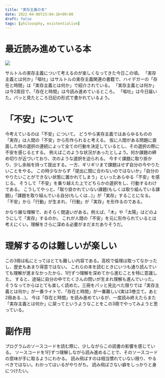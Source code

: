```yaml
---
title: "実存主義の本"
date: 2022-04-06T23:04:16+09:00
draft: false
tags: [philosophy, existentialism]
---
```


# 最近読み進めている本

![](img/existentialism_books.jpg)

サルトルの実存主義について考えるのが楽しくなってきた今日この頃。
「実存主義とは何か」「嘔吐」はサルトルの実存主義関連の書籍で、ハイデガーの「存在と時間」は「実存主義とは何か」で紹介されている。
「実存主義とは何か」は今2周目で、「存在と時間」は今読み進めているところ。
「嘔吐」は今日届いた。パッと見たところ日記の形式で書かれているよう。

# 「不安」について

今考えているのは「不安」について。
どうやら実存主義ではあらゆるものの「実存」は人間の「不安」から形作られると考える。
仮に人間がある問題に直面した時の選択の連続によって全ての行動を決定しているとし、その選択の際に不安を感じるとする。
例えばこのような状況があったとしよう。何か課題の締め切りが近づいており、次のような選択を迫られる。
今すぐ課題に取り掛かり、少し余裕を持って提出する。一方、ギリギリまで課題はせず自分の今やりたいことをやる。
この時少なからず「提出に間に合わないのではないか」「自分のやりたいことができない状態に置かれてしまう」といったあらゆる「不安」を感じる。
そうして「不安」を乗り越えた上でどちらかの選択をし、行動するわけである。
こうしてやっと、「取り掛かれていない課題(もしくは取り組んでいる課題)」「課題を取り組んでいる自分(もしくは...)」が「実存」することになる。
「不安」から「行動」が生まれ、「行動」が「実存」を形作るのである。

かなり雑な理解で、おそらく間違いがある。例えば、「木」や「太陽」はどのようにして「実存」するのか。
これが人間の「不安」を元に形作られているとは考えにくい。理解をさらに深める必要がまだまだありそうだ。

# 理解するのは難しいが楽しい

この3冊は私にとってはとても難しい内容である。高校で倫理は取ってなかったし、歴史もあまり得意ではない。
これらの本を読むときにいつも通り読んでいても理解が進まなかったから、1行ずつ理解を深めてから進むことを特に意識した。
すると、途端に自分の中でたくさんの問いが生まれ理解も進んでいった。
そうなってからはとても楽しく読めた。三冊をパッと見比べた限りでは「実存主義とは何か」が一番ライトで、「存在と時間」が一番難しい(実は3巻立て。あと2冊ある...)。
今は「存在と時間」を読み進めているが、一度読み終えたらまた「実存主義とは何か」に戻ってというようなことをこの3冊でやってみようと思っている。

# 副作用

プログラムのソースコードを読む際に、少しながらこの読書の影響を感じている。
ソースコードを1行ずつ理解しながら読み進めることで、そのソースコードの意味が手に取るようにわかる。
読み飛ばすのは相当慣れていない限り、やるべきではない。わかってはいるがやりがち。
読み飛ばさない癖をしっかりと身につけたい。